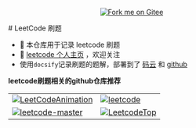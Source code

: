 <p align='center'>
<a href='https://gitee.com/eternidad33/leetcode'><img src='https://gitee.com/eternidad33/leetcode/widgets/widget_6.svg' alt='Fork me on Gitee'></img></a></p>
# LeetCode 刷题

- 🌴 本仓库用于记录 leetcode 刷题
- 👋 [leetcode 个人主页](https://leetcode-cn.com/u/eternidad/) ，欢迎关注
- 使用`docsify`记录刷题的题解，部署到了 [码云](https://eternidad33.gitee.io/leetcode/) 和 [github](https://eternidad33.github.io/leetcode/)

**leetcode刷题相关的github仓库推荐**

<table>
    <tr>
        <td>
            <a href="https://github.com/MisterBooo/LeetCodeAnimation">
            <img src="https://github-readme-stats-anuraghazra1.vercel.app/api/pin/?username=MisterBooo&repo=LeetCodeAnimation" alt="LeetCodeAnimation"/></a>
        </td>
        <td>
            <a href="https://github.com/azl397985856/leetcode">
            <img src="https://github-readme-stats-anuraghazra1.vercel.app/api/pin/?username=azl397985856&repo=leetcode" alt="leetcode"></a>
        </td>
    </tr>
        <tr>
        <td>
            <a href="https://github.com/youngyangyang04/leetcode-master">
            <img src="https://github-readme-stats-anuraghazra1.vercel.app/api/pin/?username=youngyangyang04&repo=leetcode-master" alt="leetcode-master"/></a>
        </td>
        <td>
            <a href="https://github.com/afatcoder/LeetcodeTop">
            <img src="https://github-readme-stats-anuraghazra1.vercel.app/api/pin/?username=afatcoder&repo=LeetcodeTop" alt="LeetcodeTop"></a>
        </td>
    </tr>
</table>





